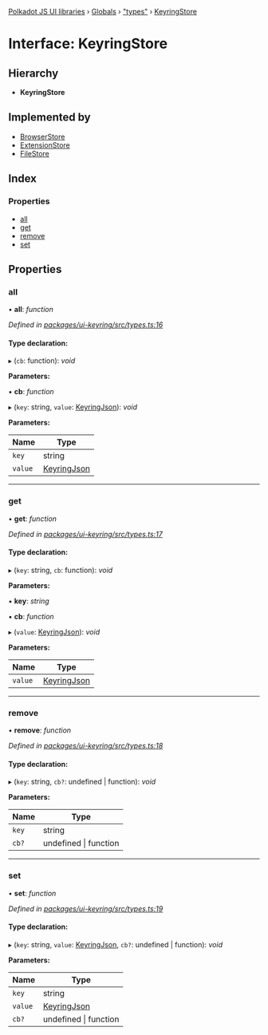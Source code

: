 [Polkadot JS UI libraries](../README.md) › [Globals](../globals.md) › ["types"](../modules/_types_.md) › [KeyringStore](_types_.keyringstore.md)

# Interface: KeyringStore

## Hierarchy

* **KeyringStore**

## Implemented by

* [BrowserStore](../classes/_stores_browser_.browserstore.md)
* [ExtensionStore](../classes/_stores_extension_.extensionstore.md)
* [FileStore](../classes/_stores_file_.filestore.md)

## Index

### Properties

* [all](_types_.keyringstore.md#all)
* [get](_types_.keyringstore.md#get)
* [remove](_types_.keyringstore.md#remove)
* [set](_types_.keyringstore.md#set)

## Properties

###  all

• **all**: *function*

*Defined in [packages/ui-keyring/src/types.ts:16](https://github.com/polkadot-js/ui/blob/1e4148f2/packages/ui-keyring/src/types.ts#L16)*

#### Type declaration:

▸ (`cb`: function): *void*

**Parameters:**

▪ **cb**: *function*

▸ (`key`: string, `value`: [KeyringJson](_types_.keyringjson.md)): *void*

**Parameters:**

Name | Type |
------ | ------ |
`key` | string |
`value` | [KeyringJson](_types_.keyringjson.md) |

___

###  get

• **get**: *function*

*Defined in [packages/ui-keyring/src/types.ts:17](https://github.com/polkadot-js/ui/blob/1e4148f2/packages/ui-keyring/src/types.ts#L17)*

#### Type declaration:

▸ (`key`: string, `cb`: function): *void*

**Parameters:**

▪ **key**: *string*

▪ **cb**: *function*

▸ (`value`: [KeyringJson](_types_.keyringjson.md)): *void*

**Parameters:**

Name | Type |
------ | ------ |
`value` | [KeyringJson](_types_.keyringjson.md) |

___

###  remove

• **remove**: *function*

*Defined in [packages/ui-keyring/src/types.ts:18](https://github.com/polkadot-js/ui/blob/1e4148f2/packages/ui-keyring/src/types.ts#L18)*

#### Type declaration:

▸ (`key`: string, `cb?`: undefined | function): *void*

**Parameters:**

Name | Type |
------ | ------ |
`key` | string |
`cb?` | undefined &#124; function |

___

###  set

• **set**: *function*

*Defined in [packages/ui-keyring/src/types.ts:19](https://github.com/polkadot-js/ui/blob/1e4148f2/packages/ui-keyring/src/types.ts#L19)*

#### Type declaration:

▸ (`key`: string, `value`: [KeyringJson](_types_.keyringjson.md), `cb?`: undefined | function): *void*

**Parameters:**

Name | Type |
------ | ------ |
`key` | string |
`value` | [KeyringJson](_types_.keyringjson.md) |
`cb?` | undefined &#124; function |
